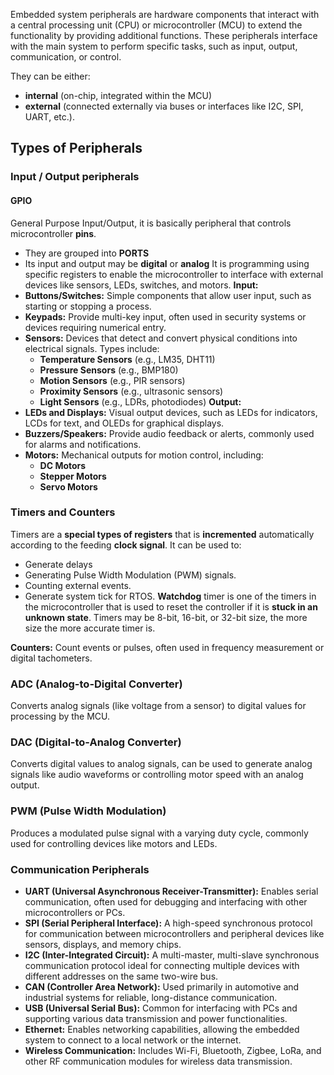 Embedded system peripherals are hardware components that interact with a central processing unit (CPU) or microcontroller (MCU) to extend the functionality by providing additional functions. 
These peripherals interface with the main system to perform specific tasks, such as input, output, communication, or control.

They can be either:
- **internal** (on-chip, integrated within the MCU)
- **external** (connected externally via buses or interfaces like I2C, SPI, UART, etc.).

## Types of Peripherals
### Input / Output peripherals
#### GPIO
General Purpose Input/Output, it is basically peripheral that controls microcontroller **pins**.
- They are grouped into **PORTS**
- Its input and output may be **digital** or **analog**
It is programming using specific registers to enable the microcontroller to interface with external devices like sensors, LEDs, switches, and motors.
**Input:**
- **Buttons/Switches:** Simple components that allow user input, such as starting or stopping a process.
- **Keypads:** Provide multi-key input, often used in security systems or devices requiring numerical entry.
- **Sensors:** Devices that detect and convert physical conditions into electrical signals. Types include:
    - **Temperature Sensors** (e.g., LM35, DHT11)
    - **Pressure Sensors** (e.g., BMP180)
    - **Motion Sensors** (e.g., PIR sensors)
    - **Proximity Sensors** (e.g., ultrasonic sensors)
    - **Light Sensors** (e.g., LDRs, photodiodes)
**Output:**
- **LEDs and Displays:** Visual output devices, such as LEDs for indicators, LCDs for text, and OLEDs for graphical displays.
- **Buzzers/Speakers:** Provide audio feedback or alerts, commonly used for alarms and notifications.
- **Motors:** Mechanical outputs for motion control, including:
    - **DC Motors**
    - **Stepper Motors**
    - **Servo Motors**
### Timers and Counters
Timers are a **special types of registers** that is **incremented** automatically according to the feeding **clock signal**.
It can be used to:
- Generate delays
- Generating Pulse Width Modulation (PWM) signals.
- Counting external events.
- Generate system tick for RTOS.
**Watchdog** timer is one of the timers in the microcontroller that is used to reset the controller if it is **stuck in an unknown state**.
Timers may be 8-bit, 16-bit, or 32-bit size, the more size the more accurate timer is.

**Counters:** Count events or pulses, often used in frequency measurement or digital tachometers.

### ADC (Analog-to-Digital Converter)
Converts analog signals (like voltage from a sensor) to digital values for processing by the MCU.

### DAC (Digital-to-Analog Converter)
Converts digital values to analog signals, can be used to generate analog signals like audio waveforms or controlling motor speed with an analog output.

### PWM (Pulse Width Modulation)
Produces a modulated pulse signal with a varying duty cycle, commonly used for controlling devices like motors and LEDs.

### Communication Peripherals
- **UART (Universal Asynchronous Receiver-Transmitter):** Enables serial communication, often used for debugging and interfacing with other microcontrollers or PCs.
- **SPI (Serial Peripheral Interface):** A high-speed synchronous protocol for communication between microcontrollers and peripheral devices like sensors, displays, and memory chips.
- **I2C (Inter-Integrated Circuit):** A multi-master, multi-slave synchronous communication protocol ideal for connecting multiple devices with different addresses on the same two-wire bus.
- **CAN (Controller Area Network):** Used primarily in automotive and industrial systems for reliable, long-distance communication.
- **USB (Universal Serial Bus):** Common for interfacing with PCs and supporting various data transmission and power functionalities.
- **Ethernet:** Enables networking capabilities, allowing the embedded system to connect to a local network or the internet.
- **Wireless Communication:** Includes Wi-Fi, Bluetooth, Zigbee, LoRa, and other RF communication modules for wireless data transmission.

